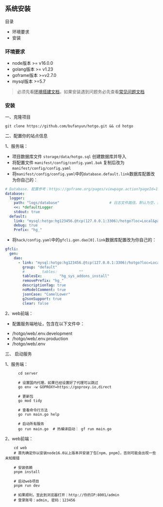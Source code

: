 ## 系统安装

目录

- 环境要求
- 安装

### 环境要求

- node版本 >= v16.0.0
- golang版本 >= v1.23
- goframe版本 >=v2.7.0
- mysql版本 >=5.7

> 必须先看[环境搭建文档](start-environment.md)，如果安装遇到问题务必先查看[常见问题文档](start-issue.md)

### 安装


一、克隆项目

```
git clone https://github.com/bufanyun/hotgo.git && cd hotgo
```

二、配置你的站点信息

1、服务端：
- 项目数据库文件 `storage/data/hotgo.sql` 创建数据库并导入
- 将配置文件 `manifest/config/config.yaml.bak` 复制后改为`manifest/config/config.yaml`
- 将`manifest/config/config.yaml`中的`database.default.link`数据库配置改为你自己的：
```yaml
# Database. 配置参考：https://goframe.org/pages/viewpage.action?pageId=1114245
database:
  logger:
    path: "logs/database"                       # 日志文件路径。默认为空，表示关闭，仅输出到终端
    <<: *defaultLogger
    stdout: true
  default:
    link: "mysql:hotgo:hg123456.@tcp(127.0.0.1:3306)/hotgo?loc=Local&parseTime=true&charset=utf8mb4"
    debug: true
    Prefix: "hg_"
```

- 将`hack/config.yaml`中的`gfcli.gen.dao[0].link`数据库配置改为你自己的：
```yaml
gfcli:
  gen:
    dao:
      - link: "mysql:hotgo:hg123456.@tcp(127.0.0.1:3306)/hotgo?loc=Local&parseTime=true&charset=utf8mb4"
        group: "default"                                                # 分组 使用hotgo代码生成功能时必须填
        #        tables:          ""                                    # 指定当前数据库中需要执行代码生成的数据表。如果为空，表示数据库的所有表都会生成。
        tablesEx:        "hg_sys_addons_install"                        # 指定当前数据库中需要排除代码生成的数据表。
        removePrefix: "hg_"
        descriptionTag: true
        noModelComment: true
        jsonCase: "CamelLower"
        gJsonSupport: true
        clear: false
```

2、web前端：
- 配置服务端地址，包含在以下文件中：
* /hotgo/web/.env.development
* /hotgo/web/.env.production
* /hotgo/web/.env


三、 启动服务

1、服务端：
```shell script
      cd server
      
      # 设置国内代理，如果已经设置好了代理可以跳过
      go env -w GOPROXY=https://goproxy.io,direct
      
      # 更新包
      go mod tidy  
      
      # 查看命令行方法
      go run main.go help
      
      # 启动所有服务
      go run main.go  # 热编译启动： gf run main.go
```

2、web前端：
```shell script
    cd web
    # 首先确定你以安装node16.0以上版本并安装了包[npm、pnpm]，否则可能会出现一些未知报错
    
    # 安装依赖
    pnpm install 
    
    # 启动web项目
    pnpm run dev 
    
    # 如果顺利，至此到浏览器打开：http://你的IP:8001/admin
    # 登录账号：admin, 密码：123456
```





